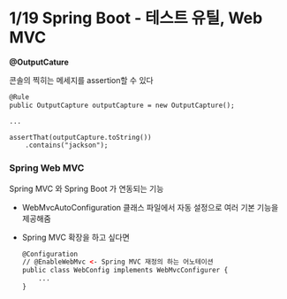 # 1/19 Spring Boot - 테스트 유틸, Web MVC

**@OutputCature**

콘솔의 찍히는 메세지를 assertion할 수 있다

```xml
@Rule
public OutputCapture outputCapture = new OutputCapture();

...

assertThat(outputCapture.toString())
	.contains("jackson");
```

### Spring Web MVC

Spring MVC 와 Spring Boot 가 연동되는 기능

- WebMvcAutoConfiguration 클래스 파일에서 자동 설정으로 여러 기본 기능을 제공해줌
- Spring MVC 확장을 하고 싶다면
    
    ```xml
    @Configuration
    // @EnableWebMvc <- Spring MVC 재정의 하는 어노테이션
    public class WebConfig implements WebMvcConfigurer {
    	...
    }
    ```